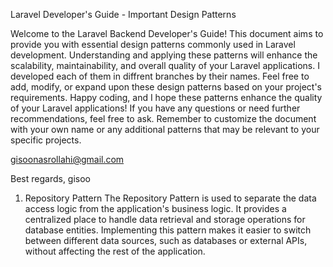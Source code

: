 Laravel Developer's Guide - Important Design Patterns

Welcome to the Laravel Backend Developer's Guide! This document aims to provide you with essential design patterns commonly used in Laravel development. Understanding and applying these patterns will enhance the scalability, maintainability, and overall quality of your Laravel applications.
I developed each of them in diffrent branches by their names.
Feel free to add, modify, or expand upon these design patterns based on your project's requirements. Happy coding, and I hope these patterns enhance the quality of your Laravel applications! If you have any questions or need further recommendations, feel free to ask.
Remember to customize the document with your own name or any additional patterns that may be relevant to your specific projects.

gisoonasrollahi@gmail.com

Best regards,
gisoo



1. Repository Pattern
The Repository Pattern is used to separate the data access logic from the application's business logic. It provides a centralized place to handle data retrieval and storage operations for database entities. Implementing this pattern makes it easier to switch between different data sources, such as databases or external APIs, without affecting the rest of the application.

<!-- 2. Service Layer Pattern
The Service Layer Pattern helps decouple the application's business logic from the controllers, making the code more modular and easier to maintain. Services are responsible for handling complex business operations and encapsulating the underlying business rules.

3. Dependency Injection (DI)
Dependency Injection is a crucial concept in Laravel. It allows you to inject dependencies into classes instead of hardcoding them, promoting loose coupling and improving testability. Laravel's built-in container makes implementing DI straightforward.

4. Observer Pattern
The Observer Pattern enables you to implement event-driven behavior in your Laravel application. Observers listen for specific events and respond to them when triggered. This pattern is ideal for implementing features like event logging, sending notifications, or executing background tasks.

5. Singleton Pattern
The Singleton Pattern restricts the instantiation of a class to a single instance. While it should be used judiciously, in some cases, it can be helpful to manage a single shared resource throughout the application's lifecycle.

6. Strategy Pattern
The Strategy Pattern allows you to define a family of algorithms or behaviors and make them interchangeable. This pattern is beneficial when you need to switch between different algorithms dynamically or want to encapsulate complex logic into separate classes.

7. Factory Pattern
The Factory Pattern provides an abstraction for creating objects without specifying their concrete classes. It helps decouple the code from the specific implementation of the objects being created, making it easier to introduce new classes or change the instantiation process.
 -->

